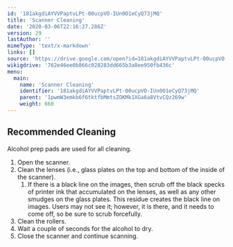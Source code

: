 ```yaml
---
id: '181akgdiAYVVPaptvLPt-00ucpVO-IUn0O1eCyQ73jMQ'
title: 'Scanner Cleaning'
date: '2020-03-06T22:16:27.286Z'
version: 29
lastAuthor: ''
mimeType: 'text/x-markdown'
links: []
source: 'https://drive.google.com/open?id=181akgdiAYVVPaptvLPt-00ucpVO-IUn0O1eCyQ73jMQ'
wikigdrive: '762e46ee0b866c028283dd665b3a8ee950fb436c'
menu:
  main:
    name: 'Scanner Cleaning'
    identifier: '181akgdiAYVVPaptvLPt-00ucpVO-IUn0O1eCyQ73jMQ'
    parent: '1pwmW3emkb6f6tktfbMmtsZOKMk1XGa6a8VtvCQz269w'
    weight: 660
---
```

## Recommended Cleaning

Alcohol prep pads are used for all cleaning.
1. Open the scanner.
2. Clean the lenses (i.e., glass plates on the top and bottom of the inside of the scanner).
    1. If there is a black line on the images, then scrub off the black specks of printer ink that accumulated on the lenses, as well as any other smudges on the glass plates. This residue creates the black line on images. Users may not see it; however, it is there, and it needs to come off, so be sure to scrub forcefully.
3. Clean the rollers.
4. Wait a couple of seconds for the alcohol to dry.
5. Close the scanner and continue scanning.
